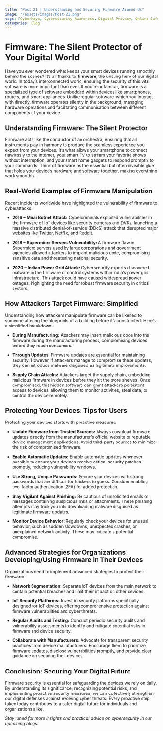 ```yaml
---
title: "Post 21 | Understanding and Securing Firmware Around Us"
image: "/assets/images/Post-21.png"
tags: [CyberMaya, Cybersecurity Awareness, Digital Privacy, Online Safety, Firmware, Firmware Security]
categories: Blog
---
```

# Firmware: The Silent Protector of Your Digital World

Have you ever wondered what keeps your smart devices running smoothly behind the scenes? It’s all thanks to **firmware**, the unsung hero of our digital world. In today’s interconnected world, ensuring the security of this vital software is more important than ever. If you’re unfamiliar, firmware is a specialized type of software embedded within devices like smartphones, routers, and smart appliances. Unlike regular software, which you interact with directly, firmware operates silently in the background, managing hardware operations and facilitating communication between different components of your device.

## Understanding Firmware: The Silent Protector

Firmware acts like the conductor of an orchestra, ensuring that all instruments play in harmony to produce the seamless experience you expect from your devices. It’s what allows your smartphone to connect flawlessly to the internet, your smart TV to stream your favorite shows without interruption, and your smart home gadgets to respond promptly to your commands. Think of firmware as the essential but often invisible glue that holds your device’s hardware and software together, making everything work smoothly.

## Real-World Examples of Firmware Manipulation

Recent incidents worldwide have highlighted the vulnerability of firmware to cyberattacks:

- **2016 – Mirai Botnet Attack:** Cybercriminals exploited vulnerabilities in the firmware of IoT devices like security cameras and DVRs, launching a massive distributed denial-of-service (DDoS) attack that disrupted major websites like Twitter, Netflix, and Reddit.
  
- **2018 – Supermicro Servers Vulnerability:** A firmware flaw in Supermicro servers used by large corporations and government agencies allowed attackers to implant malicious code, compromising sensitive data and threatening national security.

- **2020 – Indian Power Grid Attack:** Cybersecurity experts discovered malware in the firmware of control systems within India’s power grid infrastructure. This attack could have caused widespread power outages, highlighting the need for robust firmware security in critical sectors.

## How Attackers Target Firmware: Simplified

Understanding how attackers manipulate firmware can be likened to someone altering the blueprints of a building before it’s constructed. Here’s a simplified breakdown:

- **During Manufacturing:** Attackers may insert malicious code into the firmware during the manufacturing process, compromising devices before they reach consumers.
  
- **Through Updates:** Firmware updates are essential for maintaining security. However, if attackers manage to compromise these updates, they can introduce malware disguised as legitimate improvements.
  
- **Supply Chain Attacks:** Attackers target the supply chain, embedding malicious firmware in devices before they hit the store shelves. Once compromised, this hidden software can grant attackers persistent access to devices, allowing them to monitor activities, steal data, or control the device remotely.

## Protecting Your Devices: Tips for Users

Protecting your devices starts with proactive measures:

- **Update Firmware from Trusted Sources:** Always download firmware updates directly from the manufacturer’s official website or reputable device management applications. Avoid third-party sources to minimize the risk of compromised firmware.
  
- **Enable Automatic Updates:** Enable automatic updates whenever possible to ensure your devices receive critical security patches promptly, reducing vulnerability windows.

- **Use Strong, Unique Passwords:** Secure your devices with strong passwords that are difficult for hackers to guess. Consider enabling two-factor authentication (2FA) for added protection.
  
- **Stay Vigilant Against Phishing:** Be cautious of unsolicited emails or messages containing suspicious links or attachments. These phishing attempts may trick you into downloading malware disguised as legitimate firmware updates.

- **Monitor Device Behavior:** Regularly check your devices for unusual behavior, such as sudden slowdowns, unexpected crashes, or unexplained network activity. These may indicate a potential compromise.

## Advanced Strategies for Organizations Developing/Using Firmware in Their Devices

Organizations need to implement advanced strategies to protect their firmware:

- **Network Segmentation:** Separate IoT devices from the main network to contain potential breaches and limit their impact on other devices.

- **IoT Security Platforms:** Invest in security platforms specifically designed for IoT devices, offering comprehensive protection against firmware vulnerabilities and cyber threats.

- **Regular Audits and Testing:** Conduct periodic security audits and vulnerability assessments to identify and mitigate potential risks in firmware and device security.

- **Collaborate with Manufacturers:** Advocate for transparent security practices from device manufacturers. Encourage them to prioritize firmware updates, disclose vulnerabilities promptly, and provide clear guidance on securing their devices.

## Conclusion: Securing Your Digital Future

Firmware security is essential for safeguarding the devices we rely on daily. By understanding its significance, recognizing potential risks, and implementing proactive security measures, we can collectively strengthen our digital defenses against evolving cyber threats. Every proactive step taken today contributes to a safer digital future for individuals and organizations alike.

*Stay tuned for more insights and practical advice on cybersecurity in our upcoming blogs.*
